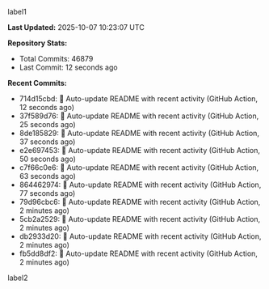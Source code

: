 
label1 
<!-- ACTIVITY_START -->
**Last Updated:** 2025-10-07 10:23:07 UTC

**Repository Stats:**
- Total Commits: 46879
- Last Commit: 12 seconds ago

**Recent Commits:**
- 714d15cbd: 🤖 Auto-update README with recent activity (GitHub Action, 12 seconds ago)
- 37f589d76: 🤖 Auto-update README with recent activity (GitHub Action, 25 seconds ago)
- 8de185829: 🤖 Auto-update README with recent activity (GitHub Action, 37 seconds ago)
- e2e697453: 🤖 Auto-update README with recent activity (GitHub Action, 50 seconds ago)
- c7f66c0e6: 🤖 Auto-update README with recent activity (GitHub Action, 63 seconds ago)
- 864462974: 🤖 Auto-update README with recent activity (GitHub Action, 77 seconds ago)
- 79d96cbc6: 🤖 Auto-update README with recent activity (GitHub Action, 2 minutes ago)
- 5cb2a2529: 🤖 Auto-update README with recent activity (GitHub Action, 2 minutes ago)
- db2933d20: 🤖 Auto-update README with recent activity (GitHub Action, 2 minutes ago)
- fb5dd8df2: 🤖 Auto-update README with recent activity (GitHub Action, 2 minutes ago)
<!-- ACTIVITY_END -->

label2
